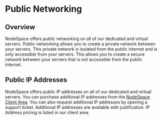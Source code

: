 # Public Networking

## Overview

NodeSpace offers public networking on all of our dedicated and virtual servers. Public networking allows you to create a private network between your servers. This private network is isolated from the public internet and is only accessible from your servers. This allows you to create a secure network between your servers that is not accessible from the public internet.

## Public IP Addresses

NodeSpace offers public IP addresses on all of our dedicated and virtual servers. You can purchase additional IP addresses from the [NodeSpace Client Area](https://my.nodespace.net/cart.php?gid=addons). You can also request additional IP addresses by opening a support ticket. Additional IP addresses are available with justification. IP Address pricing is listed in our client area.

